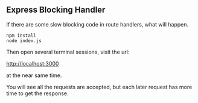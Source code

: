 Express Blocking Handler
------------------------

If there are some slow blocking code in route handlers, what will happen.

```
npm install
node index.js
```

Then open several terminal sessions, visit the url:

<http://localhost:3000>

at the near same time.

You will see all the requests are accepted, but each later request has more time to get the response.